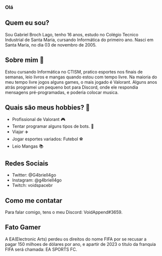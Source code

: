 ### Olá

## Quem eu sou?

Sou Gabriel Broch Lago, tenho 16 anos, estudo no Colégio Tecnico Industrial de Santa Maria, cursando Informática do primeiro ano.
Nasci em Santa Maria, no dia 03 de novembro de 2005.


## Sobre mim 🤠

Estou cursando Informática no CTISM, pratico esportes nos finais de semanas, leio livros e mangas quando estou com tempo livre.
Na maioria do meu tempo livre jogos alguns games, o mais jogado é Valorant.
Alguns anos atrás programei um pequeno bot para Discord, onde ele respondia mensagens pré-programadas, e poderia colocar musica.

## Quais são meus hobbies? 🥶 

* Profissional de Valorant 🎮
* Tentar programar alguns tipos de bots. 🤖
* Viajar ✈️
* Jogar esportes variados: Futebol ⚽
* Leio Mangas  📚

## Redes Sociais

* Twitter: @G4briell4go
* Instagram: @g4briell4go
* Twitch: voidspacebr

## Como me contatar

Para falar comigo, tens o meu Discord: VoidAppend#3659. 

## Fato Gamer

A EA(Electronic Arts) perdeu os direitos do nome FIFA por se recusar a pagar 150 milhoes de dólares por ano, e apartir de 2023 o titulo da franquia FIFA será chamada: EA SPORTS FC.
